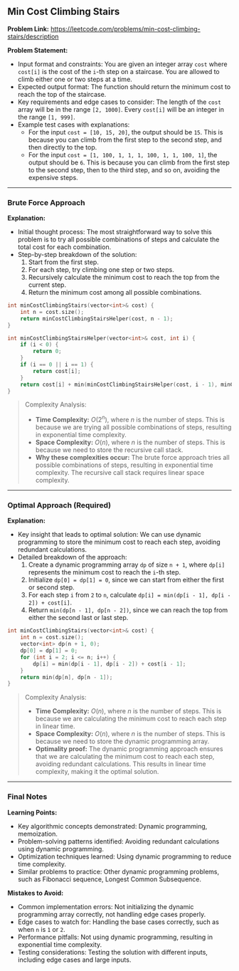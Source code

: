 ## Min Cost Climbing Stairs

**Problem Link:** https://leetcode.com/problems/min-cost-climbing-stairs/description

**Problem Statement:**
- Input format and constraints: You are given an integer array `cost` where `cost[i]` is the cost of the `i`-th step on a staircase. You are allowed to climb either one or two steps at a time.
- Expected output format: The function should return the minimum cost to reach the top of the staircase.
- Key requirements and edge cases to consider: The length of the `cost` array will be in the range `[2, 1000]`. Every `cost[i]` will be an integer in the range `[1, 999]`.
- Example test cases with explanations:
  - For the input `cost = [10, 15, 20]`, the output should be `15`. This is because you can climb from the first step to the second step, and then directly to the top.
  - For the input `cost = [1, 100, 1, 1, 1, 100, 1, 1, 100, 1]`, the output should be `6`. This is because you can climb from the first step to the second step, then to the third step, and so on, avoiding the expensive steps.

---

### Brute Force Approach

**Explanation:**
- Initial thought process: The most straightforward way to solve this problem is to try all possible combinations of steps and calculate the total cost for each combination.
- Step-by-step breakdown of the solution:
  1. Start from the first step.
  2. For each step, try climbing one step or two steps.
  3. Recursively calculate the minimum cost to reach the top from the current step.
  4. Return the minimum cost among all possible combinations.

```cpp
int minCostClimbingStairs(vector<int>& cost) {
    int n = cost.size();
    return minCostClimbingStairsHelper(cost, n - 1);
}

int minCostClimbingStairsHelper(vector<int>& cost, int i) {
    if (i < 0) {
        return 0;
    }
    if (i == 0 || i == 1) {
        return cost[i];
    }
    return cost[i] + min(minCostClimbingStairsHelper(cost, i - 1), minCostClimbingStairsHelper(cost, i - 2));
}
```

> Complexity Analysis:
> - **Time Complexity:** $O(2^n)$, where $n$ is the number of steps. This is because we are trying all possible combinations of steps, resulting in exponential time complexity.
> - **Space Complexity:** $O(n)$, where $n$ is the number of steps. This is because we need to store the recursive call stack.
> - **Why these complexities occur:** The brute force approach tries all possible combinations of steps, resulting in exponential time complexity. The recursive call stack requires linear space complexity.

---

### Optimal Approach (Required)

**Explanation:**
- Key insight that leads to optimal solution: We can use dynamic programming to store the minimum cost to reach each step, avoiding redundant calculations.
- Detailed breakdown of the approach:
  1. Create a dynamic programming array `dp` of size `n + 1`, where `dp[i]` represents the minimum cost to reach the `i`-th step.
  2. Initialize `dp[0] = dp[1] = 0`, since we can start from either the first or second step.
  3. For each step `i` from `2` to `n`, calculate `dp[i] = min(dp[i - 1], dp[i - 2]) + cost[i]`.
  4. Return `min(dp[n - 1], dp[n - 2])`, since we can reach the top from either the second last or last step.

```cpp
int minCostClimbingStairs(vector<int>& cost) {
    int n = cost.size();
    vector<int> dp(n + 1, 0);
    dp[0] = dp[1] = 0;
    for (int i = 2; i <= n; i++) {
        dp[i] = min(dp[i - 1], dp[i - 2]) + cost[i - 1];
    }
    return min(dp[n], dp[n - 1]);
}
```

> Complexity Analysis:
> - **Time Complexity:** $O(n)$, where $n$ is the number of steps. This is because we are calculating the minimum cost to reach each step in linear time.
> - **Space Complexity:** $O(n)$, where $n$ is the number of steps. This is because we need to store the dynamic programming array.
> - **Optimality proof:** The dynamic programming approach ensures that we are calculating the minimum cost to reach each step, avoiding redundant calculations. This results in linear time complexity, making it the optimal solution.

---

### Final Notes

**Learning Points:**
- Key algorithmic concepts demonstrated: Dynamic programming, memoization.
- Problem-solving patterns identified: Avoiding redundant calculations using dynamic programming.
- Optimization techniques learned: Using dynamic programming to reduce time complexity.
- Similar problems to practice: Other dynamic programming problems, such as Fibonacci sequence, Longest Common Subsequence.

**Mistakes to Avoid:**
- Common implementation errors: Not initializing the dynamic programming array correctly, not handling edge cases properly.
- Edge cases to watch for: Handling the base cases correctly, such as when `n` is `1` or `2`.
- Performance pitfalls: Not using dynamic programming, resulting in exponential time complexity.
- Testing considerations: Testing the solution with different inputs, including edge cases and large inputs.